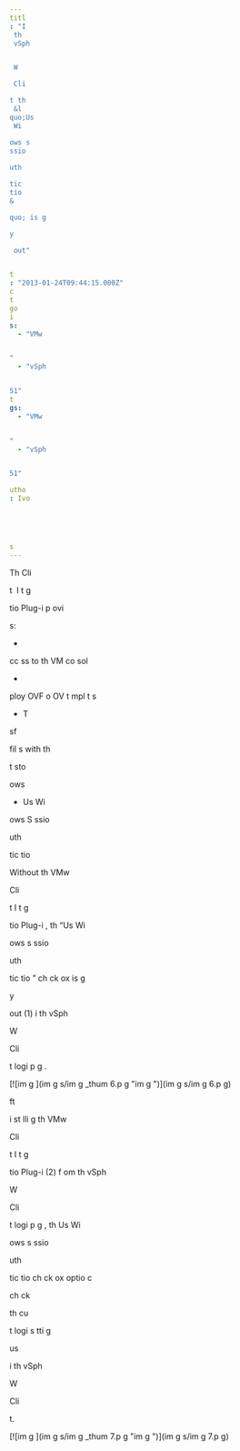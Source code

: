 ```yaml
---
titl
: "I
 th
 vSph


 W

 Cli

t th
 &l
quo;Us
 Wi

ows s
ssio
 
uth

tic
tio
&

quo; is g

y

 out"


t
: "2013-01-24T09:44:15.000Z"
c
t
go
i
s: 
  - "VMw


"
  - "vSph


51"
t
gs: 
  - "VMw


"
  - "vSph


51"

utho
: Ivo 





s
---
```


Th
 Cli

t  I
t
g

tio
 Plug-i
 p
ovi

s:

- 
cc
ss to th
 VM co
sol

- 

ploy OVF o
 OV
 t
mpl
t
s
- T


sf

 fil
s with th
 

t
sto

 

ows


- Us
 Wi

ows S
ssio
 
uth

tic
tio


Without th
 VMw


 Cli

t I
t
g

tio
 Plug-i
, th
 “Us
 Wi

ows s
ssio
 
uth

tic
tio
” ch
ck 
ox is g

y

 out (1) i
 th
 vSph


 W

 Cli

t logi
 p
g
.

[![im
g
](im
g
s/im
g
_thum
6.p
g "im
g
")](im
g
s/im
g
6.p
g)


ft

 i
st
lli
g th
 VMw


 Cli

t I
t
g

tio
 Plug-i
 (2) f
om th
 vSph


 W

 Cli

t logi
 p
g
, th
 Us
 Wi

ows s
ssio
 
uth

tic
tio
 ch
ck 
ox optio
 c

 

 ch
ck

 


 th
 cu



t logi
 s
tti
g 


 us

 i
 th
 vSph


 W

 Cli

t.

[![im
g
](im
g
s/im
g
_thum
7.p
g "im
g
")](im
g
s/im
g
7.p
g)






